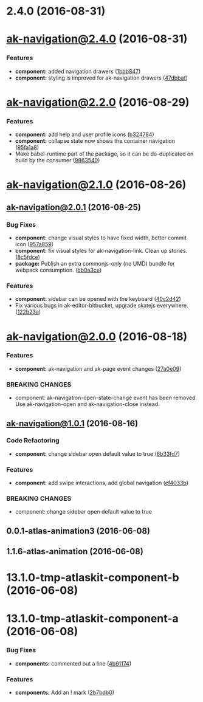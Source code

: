 <a name="2.4.0"></a>
# 2.4.0 (2016-08-31)



<a name="ak-navigation@2.4.0"></a>
# ak-navigation@2.4.0 (2016-08-31)


### Features

* **component:** added navigation drawers ([1bbb847](https://bitbucket.org/atlassian/atlaskit/commits/1bbb847))
* **component:** styling is improved for ak-navigation drawers ([47dbbaf](https://bitbucket.org/atlassian/atlaskit/commits/47dbbaf))



<a name="ak-navigation@2.2.0"></a>
# ak-navigation@2.2.0 (2016-08-29)


### Features

* **component:** add help and user profile icons ([b324784](https://bitbucket.org/atlassian/atlaskit/commits/b324784))
* **component:** collapse state now shows the container navigation ([95fa1a8](https://bitbucket.org/atlassian/atlaskit/commits/95fa1a8))
* Make babel-runtime part of the package, so it can be de-duplicated on build by the consumer ([9863540](https://bitbucket.org/atlassian/atlaskit/commits/9863540))



<a name="ak-navigation@2.1.0"></a>
# ak-navigation@2.1.0 (2016-08-26)



<a name="ak-navigation@2.0.1"></a>
## ak-navigation@2.0.1 (2016-08-25)


### Bug Fixes

* **component:** change visual styles to have fixed width, better commit icon ([957a859](https://bitbucket.org/atlassian/atlaskit/commits/957a859))
* **component:** fix visual styles for ak-navigation-link. Clean up stories. ([8c5fdce](https://bitbucket.org/atlassian/atlaskit/commits/8c5fdce))
* **package:** Publish an extra commonjs-only (no UMD) bundle for webpack consumption. ([bb0a3ce](https://bitbucket.org/atlassian/atlaskit/commits/bb0a3ce))


### Features

* **component:** sidebar can be opened with the keyboard ([40c2d42](https://bitbucket.org/atlassian/atlaskit/commits/40c2d42))
* Fix various bugs in ak-editor-bitbucket, upgrade skatejs everywhere. ([122b23a](https://bitbucket.org/atlassian/atlaskit/commits/122b23a))



<a name="ak-navigation@2.0.0"></a>
# ak-navigation@2.0.0 (2016-08-18)


### Features

* **component:** ak-navigation and ak-page event changes ([27a0e09](https://bitbucket.org/atlassian/atlaskit/commits/27a0e09))


### BREAKING CHANGES

* component: ak-navigation-open-state-change event has been removed. Use ak-navigation-open and
ak-navigation-close instead.



<a name="ak-navigation@1.0.1"></a>
## ak-navigation@1.0.1 (2016-08-16)


### Code Refactoring

* **component:** change sidebar open default value to true ([6b33fd7](https://bitbucket.org/atlassian/atlaskit/commits/6b33fd7))


### Features

* **component:** add swipe interactions, add global navigation ([ef4033b](https://bitbucket.org/atlassian/atlaskit/commits/ef4033b))


### BREAKING CHANGES

* component: change sidebar open default value to true



<a name="0.0.1-atlas-animation3"></a>
## 0.0.1-atlas-animation3 (2016-06-08)



<a name="1.1.6-atlas-animation"></a>
## 1.1.6-atlas-animation (2016-06-08)



<a name="13.1.0-tmp-atlaskit-component-b"></a>
# 13.1.0-tmp-atlaskit-component-b (2016-06-08)



<a name="13.1.0-tmp-atlaskit-component-a"></a>
# 13.1.0-tmp-atlaskit-component-a (2016-06-08)


### Bug Fixes

* **components:** commented out a line ([4b91174](https://bitbucket.org/atlassian/atlaskit/commits/4b91174))


### Features

* **components:** Add an ! mark ([2b7bdb0](https://bitbucket.org/atlassian/atlaskit/commits/2b7bdb0))



